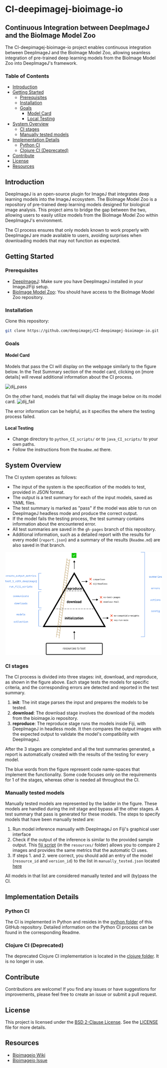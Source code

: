 # CI-deepimagej-bioimage-io

## Continuous Integration between DeepImageJ and the BioImage Model Zoo
The CI-deepimagej-bioimage-io project enables continuous integration between DeepImageJ and the BioImage Model Zoo, allowing seamless integration of pre-trained deep learning models from the BioImage Model Zoo into DeepImageJ's framework.

### Table of Contents
- [Introduction](#introduction)
- [Getting Started](#getting-started)
  * [Prerequisites](#prerequisites)
  * [Installation](#installation)
  * [Goals](#goals)
    + [Model Card](#model-card)
    + [Local Testing](#local-testing)
- [System Overview](#system-overview)
  * [CI stages](#ci-stages)
  * [Manually tested models](#manually-tested-models)
- [Implementation Details](#implementation-details)
  * [Python CI](#python-ci)
  * [Clojure CI (Deprecated)](#clojure-ci-deprecated)
- [Contribute](#contribute)
- [License](#license)
- [Resources](#resources)

## Introduction 
DeepImageJ is an open-source plugin for ImageJ that integrates deep learning models into the ImageJ ecosystem. The BioImage Model Zoo is a repository of pre-trained deep learning models designed for biological image analysis. This project aims to bridge the gap between the two, allowing users to easily utilize models from the BioImage Model Zoo within DeepImageJ's environment.

The CI process ensures that only models known to work properly with DeepImageJ are made available to users, avoiding surprises when downloading models that may not function as expected.

## Getting Started

### Prerequisites

- [DeepImageJ](https://github.com/deepimagej/deepimagej): Make sure you have DeepImageJ installed in your ImageJ/Fiji setup.
- [BioImage Model Zoo](https://github.com/bioimage-io/bioimage-io): You should have access to the BioImage Model Zoo repository.

### Installation

Clone this repository:

```bash
git clone https://github.com/deepimagej/CI-deepimagej-bioimage-io.git
``` 

### Goals

#### Model Card
Models that pass the CI will display on the webpage similarly to the figure below. In the Test Summary section of the model card, clicking on [more details] will reveal additional information about the CI process.

![dij_pass](resources/documentation_imgs/dij_pass.png)

On the other hand, models that fail will display the image below on its model card.
![dij_fail](resources/documentation_imgs/dij_fail.png)

The error information can be helpful, as it specifies the where the testing process failed.

#### Local Testing
- Change directory to `python_CI_scripts/` or to `java_CI_scripts/` to your own paths.
- Follow the instructions from the `Readme.md` there.

## System Overview
The CI system operates as follows:
* The input of the system is the specification of the models to test, provided in JSON format.
* The output is a test summary for each of the input models, saved as YAML files.
* The test summary is marked as "pass" if the model was able to run on DeepImageJ headless mode and produce the correct output.
* If the model fails the testing process, the test summary contains information about the encountered error.
* All test summaries are saved in the `gh-pages` branch of this repository.
* Additional information, such as a detailed report with the results for every model (`report.json`) and a summary of the results (`Readme.md`) are also saved in that branch.

![ci_stages](resources/documentation_imgs/ci_concept.png)

### CI stages
The CI process is divided into three stages: init, download, and reproduce, as shown in the figure above.
Each stage tests the models for specific criteria, and the corresponding errors are detected and reported in the test summary.

1. **init**: The init stage parses the input and prepares the models to be tested.
2. **download**: The download stage involves the download of the models from the bioimage.io repository.
3. **reproduce**: The reproduce stage runs the models inside Fiji, with DeepImageJ in headless mode. It then compares the output images with the expected output to validate the model's compatibility with DeepImageJ.

After the 3 stages are completed and all the test summaries generated, a report is automatically created with the results of the testing for every model. 

The blue words from the figure represent code name-spaces that implement the functionality. Some code focuses only on the requirements for 1 of the stages, whereas other is needed all throughout the CI.

### Manually tested models
Manually tested models are represented by the ladder in the figure. These models are handled during the *init* stage and bypass all the other stages.
A test summary that pass is generated for these models.
The steps to specify models that have been manually tested are:
1. Run model inference manually with DeepImageJ on Fiji's graphical user interface
2. Check if the output of the inference is similar to the provided sample output.
This [fiji script](resources/compare_2_images.py) (in the `resources/` folder) allows you to compare 2 images and provides the same metrics that the automatic CI uses.
3. If steps 1. and 2. were correct, you should add an entry of the model (`resource_id` and `version_id`) to the list in `manually_tested.json` located [here](java_CI_scripts/pending_matrix/manually_tested.json)

All models in that list are considered manually tested and will (by)pass the CI.

## Implementation Details

### Python CI
The CI is implemented in Python and resides in the [python folder](python_CI_scripts) of this GitHub repository. Detailed information on the Python CI process can be found in the corresponding Readme.

### Clojure CI (Deprecated)
The deprecated Clojure CI implementation is located in the [clojure folder](java_CI_scripts). It is no longer in use.

## Contribute
Contributions are welcome! If you find any issues or have suggestions for improvements, please feel free to create an issue or submit a pull request. 

## License
This project is licensed under the [BSD 2-Clause License](LICENSE). See the [LICENSE](LICENSE) file for more details.

## Resources
- [Bioimageio Wiki](https://github.com/bioimage-io/bioimage.io/wiki/Contribute-community-partner-specific-test-summaries)
- [Bioimageio Issue](https://github.com/bioimage-io/collection-bioimage-io/issues/515)



